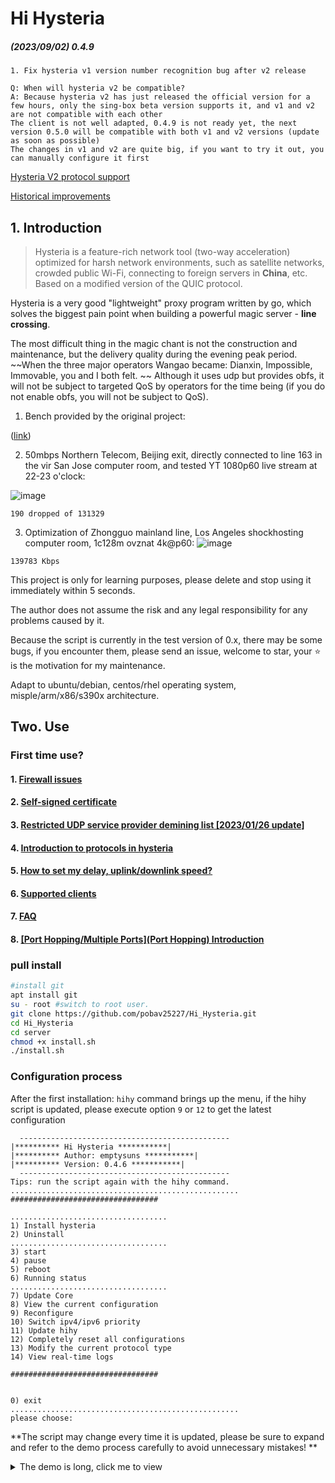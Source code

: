 # Hi Hysteria

##### (2023/09/02) 0.4.9

```
1. Fix hysteria v1 version number recognition bug after v2 release

Q: When will hysteria v2 be compatible?
A: Because hysteria v2 has just released the official version for a few hours, only the sing-box beta version supports it, and v1 and v2 are not compatible with each other
The client is not well adapted, 0.4.9 is not ready yet, the next version 0.5.0 will be compatible with both v1 and v2 versions (update as soon as possible)
The changes in v1 and v2 are quite big, if you want to try it out, you can manually configure it first
```
[Hysteria V2 protocol support](https://github.com/emptysuns/Hi_Hysteria/issues/263)

[Historical improvements](md/log.md)

## 1. Introduction

> Hysteria is a feature-rich network tool (two-way acceleration) optimized for harsh network environments, such as satellite networks, crowded public Wi-Fi, connecting to foreign servers in **China**, etc. Based on a modified version of the QUIC protocol.

Hysteria is a very good "lightweight" proxy program written by go, which solves the biggest pain point when building a powerful magic server - **line crossing**.

The most difficult thing in the magic chant is not the construction and maintenance, but the delivery quality during the evening peak period. ~~When the three major operators Wangao became: Dianxin, Impossible, Immovable, you and I both felt. ~~ Although it uses udp but provides obfs, it will not be subject to targeted QoS by operators for the time being (if you do not enable obfs, you will not be subject to QoS).

1. Bench provided by the original project:

([link](https://hysteria.network/))

2. 50mbps Northern Telecom, Beijing exit, directly connected to line 163 in the vir San Jose computer room, and tested YT 1080p60 live stream at 22-23 o'clock:

![image](imgs/speed.png)

```
190 dropped of 131329
```

3. Optimization of Zhongguo mainland line, Los Angeles shockhosting computer room, 1c128m ovznat 4k@p60:
![image](imgs/yt.jpg)

```
139783 Kbps
```

This project is only for learning purposes, please delete and stop using it immediately within 5 seconds.

The author does not assume the risk and any legal responsibility for any problems caused by it.

Because the script is currently in the test version of 0.x, there may be some bugs, if you encounter them, please send an issue, welcome to star, your ⭐ is the motivation for my maintenance.

Adapt to ubuntu/debian, centos/rhel operating system, misple/arm/x86/s390x architecture.

## Two. Use

### First time use?

#### 1. [Firewall issues](md/firewall.md)

#### 2. [Self-signed certificate](md/certificate.md)

#### 3. [Restricted UDP service provider demining list [2023/01/26 update]](md/blacklist.md)

#### 4. [Introduction to protocols in hysteria](md/protocol.md)

#### 5. [How to set my delay, uplink/downlink speed? ](md/speed.md)

#### 6. [Supported clients](md/client.md)

#### 7. [FAQ](md/issues.md)

#### 8. [[Port Hopping/Multiple Ports](Port Hopping) Introduction](md/portHopping.md)

### pull install

``` bash
#install git
apt install git
su - root #switch to root user.
git clone https://github.com/pobav25227/Hi_Hysteria.git
cd Hi_Hysteria
cd server
chmod +x install.sh
./install.sh
```

### Configuration process

After the first installation: `hihy` command brings up the menu, if the hihy script is updated, please execute option `9` or `12` to get the latest configuration

```
  -----------------------------------------------
|********** Hi Hysteria ***********|
|********** Author: emptysuns ***********|
|********** Version: 0.4.6 ***********|
  -----------------------------------------------
Tips: run the script again with the hihy command.
...................................................
#################################

...................................
1) Install hysteria
2) Uninstall
...................................
3) start
4) pause
5) reboot
6) Running status
...................................
7) Update Core
8) View the current configuration
9) Reconfigure
10) Switch ipv4/ipv6 priority
11) Update hihy
12) Completely reset all configurations
13) Modify the current protocol type
14) View real-time logs

#################################


0) exit
...................................................
please choose:
```

**The script may change every time it is updated, please be sure to expand and refer to the demo process carefully to avoid unnecessary mistakes! **

<details>
   <summary>The demo is long, click me to view</summary>
<pre><blockcode>
Start configuration:
Please choose the certificate application method:

1. Use ACME to apply (recommended, you need to open tcp 80/443)
2. Use a local certificate file
3. Self-signed certificate

Enter serial number:
3
Please enter the domain name of the self-signed certificate (default: wechat.com):
Note: Self-signed certificates have been randomly blocked in recent times, please use them with caution (this prompt does not disappear, indicating that the blocking is still going on)
If you must use a self-signed certificate, please choose to use obfs obfuscated verification in the configuration below to ensure security
fuck.qq.com
Judging the self-signed certificate, whether the address used by the client connection is correct? Public network ip: 1.2.3.4
please choose:

1. Correct (default)
2. Incorrect, manually input ip

Enter serial number:
1

->You have chosen self-signed fuck.qq.com certificate encryption. Public network ip: 1.2.3.4

Select the protocol type:

1. udp (QUIC, can start port jumping)
2. faketcp
3. wechat-video (default)

Enter serial number:
3

->Transmission protocol: wechat-video

Please enter the port you want to open. This port is the server port. It is recommended to be 10000-65535. (Random by default)

-> Use random port: udp/14274

Please enter your average delay to this server, which is related to the forwarding speed (default 200, unit: ms):
180

-> Latency: 180 ms

Expected speed, which is the peak speed of the client, and the server is not limited by default. Tips: The script will automatically *1.10 for redundancy. If your expectation is too low or too high, it will affect the forwarding efficiency. Please fill in truthfully!
Please enter the downlink speed expected by the client: (default 50, unit: mbps):
180

-> Client downlink speed: 180 mbps

Please enter the client's expected uplink speed (default 10, unit: mbps):
30

->Client uplink speed: 30 mbps

Please enter the authentication password (randomly generated by default, a strong password of more than 20 characters is recommended):

-> Authentication password: Wvb9NlmWt0BxkJXoLnYKvM0NoOUz6sIgdaWHDr1gMzQGtE8lIs

Tips: If obfs obfuscated encryption is used, the anti-blocking ability is stronger, and it can be recognized as unknown udp traffic, but it will increase the CPU load and cause the peak speed to drop. If you are pursuing performance and have not been targeted for blocking, it is recommended not to use it
Choose a verification method:

1. auth_str (default)
2. obfs

Enter serial number:
2

->The verification method you choose is: obfs

Please enter the client name for remarks (by default, the domain name/IP is used to distinguish, for example, if you enter test, the name is Hys-test):
demo

Configuration entry is complete!

Execute configure...
SIGN...

Signature ok
subject=C = CN, ST = GuangDong, L = ShenZhen, O = PonyMa, OU = Tecent, emailAddress = admin@qq.com, CN = Tencent Root CA
Getting CA Private Key
rm: cannot remove '/etc/hihy/cert/fuck.qq.com.ca.srl': No such file or directory
SUCCESS.

net.core.rmem_max = 8000000

Test config...

IPTABLES OPEN: udp/14274
Test success!
Generating config...
The installation is successful, please check the configuration details below
docker.sh: line 877: 27670 Killed /etc/hihy/bin/appS -c /etc/hihy/conf/hihyServer.json server > /tmp/hihy_debug.info 2>&1

1* [v2rayN/nekoray] Use hysteria core to run directly:
The client configuration file is output to: /root/Hys-demo(v2rayN).json (directly download the generated configuration file [recommended] / copy and paste the configuration below to local)
Tips: The client only enables http(8888) and socks5(8889) proxies by default! For other methods, please refer to the hysteria documentation to modify the client config.json by yourself
↓***********************************↓↓↓copy↓↓↓******** *************************↓
{
"server": "1.2.3.4:14274",
"protocol": "wechat-video",
"up_mbps": 33,
"down_mbps": 198,
"http": {
"listen": "127.0.0.1:10809",
"timeout" : 300,
"disable_udp": false
},
"socks5": {
"listen": "127.0.0.1:10808",
"timeout": 300,
"disable_udp": false
},
"obfs": "Wvb9NlmWt0BxkJXoLnYKvM0NoOUz6sIgdaWHDr1gMzQGtE8lIs",
"auth_str": "",
"alpn": "h3",
"acl": "acl/routes. acl",
"mmdb": "acl/Country.mmdb",
"server_name": "fuck.qq.com",
"insecure": true,
"recv_window_conn": 18612224,
"recv_window": 74448896,
"disable_mtu_discovery": true,
"resolver": "https://223.5.5.5/dns-query",
"retry": 3,
"retry_interval": 3,
"quit_on_disconnect": false,
"handshake_timeout": 15,
"idle_timeout": 30,
"fast_open": true,
"hop_interval": 120
}
↑********************************** ↑↑↑copy↑↑↑******** *******************
